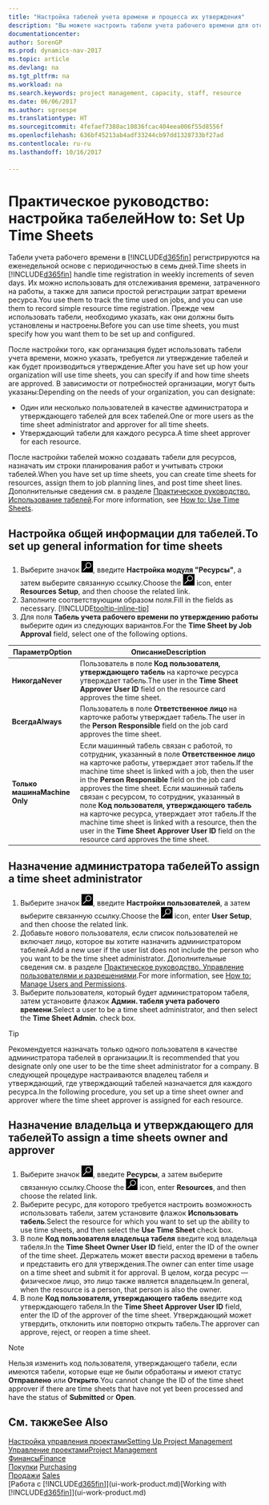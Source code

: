 ```yaml
---
title: "Настройка табелей учета времени и процесса их утверждения"
description: "Вы можете настроить табели учета рабочего времени для отслеживания затраченного времени и использования ресурсов в работах, что помогает при управлении проектами, комплектации штата и планировании производственной мощности."
documentationcenter: 
author: SorenGP
ms.prod: dynamics-nav-2017
ms.topic: article
ms.devlang: na
ms.tgt_pltfrm: na
ms.workload: na
ms.search.keywords: project management, capacity, staff, resource
ms.date: 06/06/2017
ms.author: sgroespe
ms.translationtype: HT
ms.sourcegitcommit: 4fefaef7380ac10836fcac404eea006f55d8556f
ms.openlocfilehash: 636bf45213ab4adf33244cb97dd1328733bf27ad
ms.contentlocale: ru-ru
ms.lasthandoff: 10/16/2017

---
```

# <a name="how-to-set-up-time-sheets"></a><span data-ttu-id="ca792-103">Практическое руководство: настройка табелей</span><span class="sxs-lookup"><span data-stu-id="ca792-103">How to: Set Up Time Sheets</span></span>
<span data-ttu-id="ca792-104">Табели учета рабочего времени в [!INCLUDE[d365fin](includes/d365fin_md.md)] регистрируются на еженедельной основе с периодичностью в семь дней.</span><span class="sxs-lookup"><span data-stu-id="ca792-104">Time sheets in [!INCLUDE[d365fin](includes/d365fin_md.md)] handle time registration in weekly increments of seven days.</span></span> <span data-ttu-id="ca792-105">Их можно использовать для отслеживания времени, затраченного на работы, а также для записи простой регистрации затрат времени ресурса.</span><span class="sxs-lookup"><span data-stu-id="ca792-105">You use them to track the time used on jobs, and you can use them to record simple resource time registration.</span></span> <span data-ttu-id="ca792-106">Прежде чем использовать табели, необходимо указать, как они должны быть установлены и настроены.</span><span class="sxs-lookup"><span data-stu-id="ca792-106">Before you can use time sheets, you must specify how you want them to be set up and configured.</span></span>

<span data-ttu-id="ca792-107">После настройки того, как организация будет использовать табели учета времени, можно указать, требуется ли утверждение табелей и как будет производиться утверждение.</span><span class="sxs-lookup"><span data-stu-id="ca792-107">After you have set up how your organization will use time sheets, you can specify if and how time sheets are approved.</span></span> <span data-ttu-id="ca792-108">В зависимости от потребностей организации, могут быть указаны:</span><span class="sxs-lookup"><span data-stu-id="ca792-108">Depending on the needs of your organization, you can designate:</span></span>

* <span data-ttu-id="ca792-109">Один или несколько пользователей в качестве администратора и утверждающего табелей для всех табелей.</span><span class="sxs-lookup"><span data-stu-id="ca792-109">One or more users as the time sheet administrator and approver for all time sheets.</span></span>
* <span data-ttu-id="ca792-110">Утверждающий табели для каждого ресурса.</span><span class="sxs-lookup"><span data-stu-id="ca792-110">A time sheet approver for each resource.</span></span>

<span data-ttu-id="ca792-111">После настройки табелей можно создавать табели для ресурсов, назначать им строки планирования работ и учитывать строки табелей.</span><span class="sxs-lookup"><span data-stu-id="ca792-111">When you have set up time sheets, you can create time sheets for resources, assign them to job planning lines, and post time sheet lines.</span></span> <span data-ttu-id="ca792-112">Дополнительные сведения см. в разделе [Практическое руководство. Использование табелей](projects-how-use-time-sheets.md).</span><span class="sxs-lookup"><span data-stu-id="ca792-112">For more information, see [How to: Use Time Sheets](projects-how-use-time-sheets.md).</span></span>

## <a name="to-set-up-general-information-for-time-sheets"></a><span data-ttu-id="ca792-113">Настройка общей информации для табелей.</span><span class="sxs-lookup"><span data-stu-id="ca792-113">To set up general information for time sheets</span></span>
1. <span data-ttu-id="ca792-114">Выберите значок ![Поиск страницы или отчета](media/ui-search/search_small.png "Значок поиска страницы или отчета"), введите **Настройка модуля "Ресурсы"**, а затем выберите связанную ссылку.</span><span class="sxs-lookup"><span data-stu-id="ca792-114">Choose the ![Search for Page or Report](media/ui-search/search_small.png "Search for Page or Report icon") icon, enter **Resources Setup**, and then choose the related link.</span></span>  
2. <span data-ttu-id="ca792-115">Заполните соответствующим образом поля.</span><span class="sxs-lookup"><span data-stu-id="ca792-115">Fill in the fields as necessary.</span></span> [!INCLUDE[tooltip-inline-tip](includes/tooltip-inline-tip_md.md)]
3. <span data-ttu-id="ca792-116">Для поля **Табель учета рабочего времени по утверждению работы** выберите один из следующих вариантов.</span><span class="sxs-lookup"><span data-stu-id="ca792-116">For the **Time Sheet by Job Approval** field, select one of the following options.</span></span>

| <span data-ttu-id="ca792-117">Параметр</span><span class="sxs-lookup"><span data-stu-id="ca792-117">Option</span></span> | <span data-ttu-id="ca792-118">Описание</span><span class="sxs-lookup"><span data-stu-id="ca792-118">Description</span></span> |
| --- | --- |
| <span data-ttu-id="ca792-119">**Никогда**</span><span class="sxs-lookup"><span data-stu-id="ca792-119">**Never**</span></span> |<span data-ttu-id="ca792-120">Пользователь в поле **Код пользователя, утверждающего табель** на карточке ресурса утверждает табель.</span><span class="sxs-lookup"><span data-stu-id="ca792-120">The user in the **Time Sheet Approver User ID** field on the resource card approves the time sheet.</span></span> |
| <span data-ttu-id="ca792-121">**Всегда**</span><span class="sxs-lookup"><span data-stu-id="ca792-121">**Always**</span></span> |<span data-ttu-id="ca792-122">Пользователь в поле **Ответственное лицо** на карточке работы утверждает табель.</span><span class="sxs-lookup"><span data-stu-id="ca792-122">The user in the **Person Responsible** field on the job card approves the time sheet.</span></span> |
| <span data-ttu-id="ca792-123">**Только машина**</span><span class="sxs-lookup"><span data-stu-id="ca792-123">**Machine Only**</span></span> |<span data-ttu-id="ca792-124">Если машинный табель связан с работой, то сотрудник, указанный в поле **Ответственное лицо** на карточке работы, утверждает этот табель.</span><span class="sxs-lookup"><span data-stu-id="ca792-124">If the machine time sheet is linked with a job, then the user in the **Person Responsible** field on the job card approves the time sheet.</span></span> <span data-ttu-id="ca792-125">Если машинный табель связан с ресурсом, то сотрудник, указанный в поле **Код пользователя, утверждающего табель** на карточке ресурса, утверждает этот табель.</span><span class="sxs-lookup"><span data-stu-id="ca792-125">If the machine time sheet is linked with a resource, then the user in the **Time Sheet Approver User ID** field on the resource card approves the time sheet.</span></span> |

## <a name="to-assign-a-time-sheet-administrator"></a><span data-ttu-id="ca792-126">Назначение администратора табелей</span><span class="sxs-lookup"><span data-stu-id="ca792-126">To assign a time sheet administrator</span></span>
1. <span data-ttu-id="ca792-127">Выберите значок ![Поиск страницы или отчета](media/ui-search/search_small.png "Значок поиска страницы или отчета"), введите **Настройки пользователей**, а затем выберите связанную ссылку.</span><span class="sxs-lookup"><span data-stu-id="ca792-127">Choose the ![Search for Page or Report](media/ui-search/search_small.png "Search for Page or Report icon") icon, enter **User Setup**, and then choose the related link.</span></span>  
2. <span data-ttu-id="ca792-128">Добавьте нового пользователя, если список пользователей не включает лицо, которое вы хотите назначить администратором табелей.</span><span class="sxs-lookup"><span data-stu-id="ca792-128">Add a new user if the user list does not include the person who you want to be the time sheet administrator.</span></span> <span data-ttu-id="ca792-129">Дополнительные сведения см. в разделе [Практическое руководство. Управление пользователями и разрешениями](ui-how-users-permissions.md).</span><span class="sxs-lookup"><span data-stu-id="ca792-129">For more information, see [How to: Manage Users and Permissions](ui-how-users-permissions.md).</span></span>
3. <span data-ttu-id="ca792-130">Выберите пользователя, который будет администратором табеля, затем установите флажок **Админ. табеля учета рабочего времени**.</span><span class="sxs-lookup"><span data-stu-id="ca792-130">Select a user to be a time sheet administrator, and then select the **Time Sheet Admin.** check box.</span></span>  

> [!TIP]  
>   <span data-ttu-id="ca792-131">Рекомендуется назначать только одного пользователя в качестве администратора табелей в организации.</span><span class="sxs-lookup"><span data-stu-id="ca792-131">It is recommended that you designate only one user to be the time sheet administrator for a company.</span></span> <span data-ttu-id="ca792-132">В следующей процедуре настраиваются владелец табеля и утверждающий, где утверждающий табелей назначается для каждого ресурса.</span><span class="sxs-lookup"><span data-stu-id="ca792-132">In the following procedure, you set up a time sheet owner and approver where the time sheet approver is assigned for each resource.</span></span>  

## <a name="to-assign-a-time-sheets-owner-and-approver"></a><span data-ttu-id="ca792-133">Назначение владельца и утверждающего для табелей</span><span class="sxs-lookup"><span data-stu-id="ca792-133">To assign a time sheets owner and approver</span></span>
1. <span data-ttu-id="ca792-134">Выберите значок ![Поиск страницы или отчета](media/ui-search/search_small.png "Значок поиска страницы или отчета"), введите **Ресурсы**, а затем выберите связанную ссылку.</span><span class="sxs-lookup"><span data-stu-id="ca792-134">Choose the ![Search for Page or Report](media/ui-search/search_small.png "Search for Page or Report icon") icon, enter **Resources**, and then choose the related link.</span></span>
2. <span data-ttu-id="ca792-135">Выберите ресурс, для которого требуется настроить возможность использовать табели, затем установите флажок **Использовать табель**.</span><span class="sxs-lookup"><span data-stu-id="ca792-135">Select the resource for which you want to set up the ability to use time sheets, and then select the **Use Time Sheet** check box.</span></span>  
3. <span data-ttu-id="ca792-136">В поле **Код пользователя владельца табеля** введите код владельца табеля.</span><span class="sxs-lookup"><span data-stu-id="ca792-136">In the **Time Sheet Owner User ID** field, enter the ID of the owner of the time sheet.</span></span> <span data-ttu-id="ca792-137">Держатель может ввести расход времени в табель и представить его для утверждения.</span><span class="sxs-lookup"><span data-stu-id="ca792-137">The owner can enter time usage on a time sheet and submit it for approval.</span></span> <span data-ttu-id="ca792-138">В целом, когда ресурс — физическое лицо, это лицо также является владельцем.</span><span class="sxs-lookup"><span data-stu-id="ca792-138">In general, when the resource is a person, that person is also the owner.</span></span>  
4. <span data-ttu-id="ca792-139">В поле **Код пользователя, утверждающего табель** введите код утверждающего табеля.</span><span class="sxs-lookup"><span data-stu-id="ca792-139">In the **Time Sheet Approver User ID** field, enter the ID of the approver of the time sheet.</span></span> <span data-ttu-id="ca792-140">Утверждающий может утвердить, отклонить или повторно открыть табель.</span><span class="sxs-lookup"><span data-stu-id="ca792-140">The approver can approve, reject, or reopen a time sheet.</span></span>  

> [!NOTE]  
>   <span data-ttu-id="ca792-141">Нельзя изменить код пользователя, утверждающего табели, если имеются табели, которые еще не были обработаны и имеют статус **Отправлено** или **Открыто**.</span><span class="sxs-lookup"><span data-stu-id="ca792-141">You cannot change the ID of the time sheet approver if there are time sheets that have not yet been processed and have the status of **Submitted** or **Open**.</span></span>

## <a name="see-also"></a><span data-ttu-id="ca792-142">См. также</span><span class="sxs-lookup"><span data-stu-id="ca792-142">See Also</span></span>
[<span data-ttu-id="ca792-143">Настройка управления проектами</span><span class="sxs-lookup"><span data-stu-id="ca792-143">Setting Up Project Management</span></span>](projects-setup-projects.md)  
[<span data-ttu-id="ca792-144">Управление проектами</span><span class="sxs-lookup"><span data-stu-id="ca792-144">Project Management</span></span>](projects-manage-projects.md)  
[<span data-ttu-id="ca792-145">Финансы</span><span class="sxs-lookup"><span data-stu-id="ca792-145">Finance</span></span>](finance.md)  
<span data-ttu-id="ca792-146">[Покупки](purchasing-manage-purchasing.md)       </span><span class="sxs-lookup"><span data-stu-id="ca792-146">[Purchasing](purchasing-manage-purchasing.md)       </span></span>  
<span data-ttu-id="ca792-147">[Продажи](sales-manage-sales.md)    </span><span class="sxs-lookup"><span data-stu-id="ca792-147">[Sales](sales-manage-sales.md)    </span></span>  
<span data-ttu-id="ca792-148">[Работа с [!INCLUDE[d365fin](includes/d365fin_md.md)]](ui-work-product.md)</span><span class="sxs-lookup"><span data-stu-id="ca792-148">[Working with [!INCLUDE[d365fin](includes/d365fin_md.md)]](ui-work-product.md)</span></span>  

